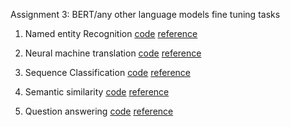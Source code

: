 Assignment 3: BERT/any other language models fine tuning tasks
1) Named entity Recognition [code](https://github.com/KumudaBG/CMPE-297-Special-Topics-Assignments/blob/main/Assignment3/Named_entity_recognition.ipynb)
[reference](https://www.depends-on-the-definition.com/named-entity-recognition-with-bert)


2) Neural machine translation [code](https://github.com/KumudaBG/CMPE-297-Special-Topics-Assignments/blob/main/Assignment3/Neural_machine_translation.ipynb)
[reference](https://github.com/huggingface/notebooks/blob/master/examples/translation-tf.ipynb)


3) Sequence Classification [code](https://github.com/KumudaBG/CMPE-297-Special-Topics-Assignments/blob/main/Assignment3/Sequence_Classification.ipynb)
[reference](https://huggingface.co/transformers/custom_datasets.html?highlight=imdb#seq-imdb)


4) Semantic similarity [code](https://github.com/KumudaBG/CMPE-297-Special-Topics-Assignments/blob/main/Assignment3/Semantic_similarity.ipynb)
[reference](https://colab.research.google.com/github/keras-team/keras-io/blob/master/examples/nlp/ipynb/semantic_similarity_with_bert.ipynb)


5) Question answering [code](https://github.com/KumudaBG/CMPE-297-Special-Topics-Assignments/blob/main/Assignment3/Question_answering.ipynb)
[reference](https://huggingface.co/transformers/custom_datasets.html?highlight=imdb#qa-squad)
